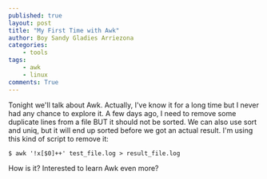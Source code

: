 ```yaml
---
published: true
layout: post
title: "My First Time with Awk"
author: Boy Sandy Gladies Arriezona
categories:
	- tools
tags:
    - awk
    - linux
comments: True
---
```


Tonight we'll talk about Awk. Actually, I've know it for a long time but I never had any chance to explore it. A few days ago, I need to remove some duplicate lines from a file BUT it should not be sorted. We can also use sort and uniq, but it will end up sorted before we got an actual result. I'm using this kind of script to remove it:

``` shell
$ awk '!x[$0]++' test_file.log > result_file.log
```

How is it? Interested to learn Awk even more?
